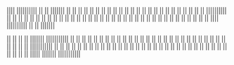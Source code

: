 <!-- ### Hi there 👋


**asadutzaman/asadutzaman** is a ✨ _special_ ✨ repository because its `README.md` (this file) appears on your GitHub profile.

Here are some ideas to get you started:

- 🔭 I’m currently working on ...
- 🌱 I’m currently learning ...
- 👯 I’m looking to collaborate on ...
- 🤔 I’m looking for help with ...
- 💬 Ask me about ...
- 📫 How to reach me: ...
- 😄 Pronouns: ...
- ⚡ Fun fact: ... -->


  ||||       ||||||||||     ||           ||   |||||||
||    ||     ||             || ||        ||   ||     ||
||    ||     ||             ||  ||       ||   ||      ||
 ||          ||             ||   ||      ||   ||        ||
  ||         ||||||||||     ||    ||     ||   ||        ||
    ||       ||             ||     ||    ||   ||        ||
     ||      ||             ||      ||   ||   ||        || 
||    ||     ||             ||       ||  ||   ||       ||
||    ||     ||             ||        || ||   ||     ||
  ||||       ||||||||||     ||           ||   |||||||
  

||           ||    ||        ||   |||||||        |||||||||||
|| ||        ||    ||        ||   ||     ||      ||
||  ||       ||    ||        ||   ||       ||    ||
||   ||      ||    ||        ||   ||         ||  ||
||    ||     ||    ||        ||   ||         ||  |||||||||||
||     ||    ||    ||        ||   ||         ||  ||
||      ||   ||    ||        ||   ||         ||  ||
||       ||  ||     ||      ||    ||       ||    ||
||        || ||      ||    ||     ||     ||      ||
||           ||       |||||       |||||||        |||||||||||
